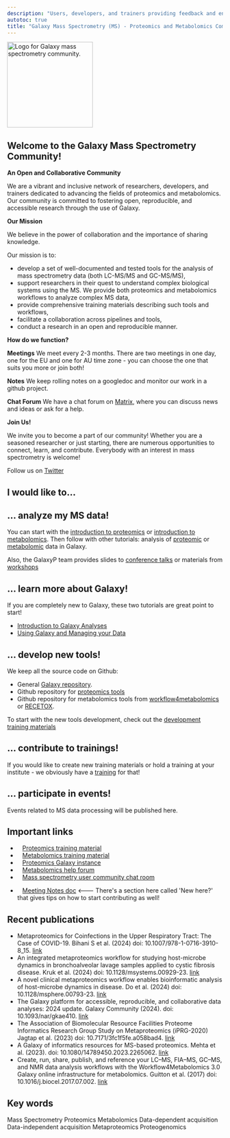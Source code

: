 ```yaml
---
description: "Users, developers, and trainers providing feedback and energy to improve and expand the Galaxy mass spectrometry capabilities."
autotoc: true
title: "Galaxy Mass Spectrometry (MS) - Proteomics and Metabolomics Community"
---
```


<slot name="/community/sig/common_linkbox" />

<img class="img-fluid float-right" src="/community/sig/mass-spectrometry/GalaxyP_logo.png" style="width:200px;" alt="Logo for Galaxy mass spectrometry community."/>

## Welcome to the Galaxy Mass Spectrometry Community!

**An Open and Collaborative Community**

We are a vibrant and inclusive network of researchers, developers, and trainers dedicated to advancing the fields of proteomics and metabolomics. Our community is committed to fostering open, reproducible, and accessible research through the use of Galaxy.

**Our Mission**

We believe in the power of collaboration and the importance of sharing knowledge. 

Our mission is to:

- develop a set of well-documented and tested tools for the analysis of mass spectrometry data (both LC-MS/MS and GC-MS/MS),
- support researchers in their quest to understand complex biological systems using the MS. We provide both proteomics and metabolomics workflows to analyze complex MS data,
- provide comprehensive training materials describing such tools and workflows,
- facilitate a collaboration across pipelines and tools,
- conduct a research in an open and reproducible manner.

**How do we function?**

**Meetings** We meet every 2-3 months. There are two meetings in one day, one for the EU and one for AU time zone - you can choose the one that suits you more or join both! 

<!-- **Emails** We send out emails to the mailing list after each meeting, at the mid-way point between meetings, and the day before meetings as a reminder. -->

**Notes** We keep rolling notes on a googledoc and monitor our work in a github project.

**Chat Forum** We have a chat forum on [Matrix](https://matrix.to/#/#galaxyproject_mass-spectrometry:matrix.org), where you can discuss news and ideas or ask for a help. 



<!-- <iframe src="https://calendar.google.com/calendar/embed?height=600&wkst=1&bgcolor=%239E69AF&ctz=Europe%2FBerlin&title=Galaxy%20Single%20Cell%20Community%20of%20Practice&showNav=1&showPrint=0&showTabs=1&showCalendars=0&mode=AGENDA&src=Z2FsYXh5LnNjLmNvcEBnbWFpbC5jb20&color=%23039BE5" style="border:solid 1px #777" width="800" height="300" frameborder="0" scrolling="no"></iframe> -->


**Join Us!**

We invite you to become a part of our community! Whether you are a seasoned researcher or just starting, there are numerous opportunities to connect, learn, and contribute. Everybody with an interest in mass spectrometry is welcome!

Follow us on [Twitter](https://x.com/usegalaxyp)

## I would like to... 

## ... analyze my MS data!

You can start with the [introduction to proteomics](https://training.galaxyproject.org/training-material/topics/proteomics/tutorials/introduction/slides.html#1) or [introduction to metabolomics](https://training.galaxyproject.org/training-material/topics/metabolomics/tutorials/introduction/slides.html#1). Then follow with other tutorials: analysis of [proteomic](https://training.galaxyproject.org/training-material/topics/proteomics/) or [metabolomic](https://training.galaxyproject.org/training-material/topics/metabolomics/) data in Galaxy.

Also, the GalaxyP team provides slides to [conference talks](https://galaxyp.org/conference-presentations/#presentations) or materials from [workshops](https://galaxyp.org/workshops/)

## ... learn more about Galaxy!

If you are completely new to Galaxy, these two tutorials are great point to start!

- [Introduction to Galaxy Analyses](https://training.galaxyproject.org/training-material/topics/introduction/)
- [Using Galaxy and Managing your Data](https://training.galaxyproject.org/training-material/topics/galaxy-interface/)

## ... develop new tools!

We keep all the source code on Github:

- General [Galaxy repository](https://github.com/galaxyproject).
- Github repository for [proteomics tools](https://github.com/galaxyproteomics)
- Github repository for metabolomics tools from [workflow4metabolomics](https://github.com/workflow4metabolomics/tools-metabolomics) or [RECETOX](https://github.com/RECETOX/galaxytools).

To start with the new tools development, check out the [development training materials](https://training.galaxyproject.org/training-material/topics/dev/) 

## ... contribute to trainings!

If you would like to create new training materials or hold a training at your institute - we obviously have a [training](https://training.galaxyproject.org/training-material/topics/contributing/) for that!

## ... participate in events!

Events related to MS data processing will be published here.

## Important links

 - <i class="fa fa-book" aria-hidden="true"></i>&nbsp; &nbsp;[Proteomics training material](https://training.galaxyproject.org/training-material/topics/proteomics/)
 - <i class="fa fa-book" aria-hidden="true"></i>&nbsp; &nbsp;[Metabolomics training material](https://training.galaxyproject.org/training-material/topics/metabolomics/)
 - <i class="fa fa-tv" aria-hidden="true"></i>&nbsp;&nbsp; [Proteomics Galaxy instance](https://proteomics.usegalaxy.eu/)
 - <i class="fa fa-question-circle-o" aria-hidden="true"></i>&nbsp; &nbsp;[Metabolomics help forum](https://help.galaxyproject.org/tag/metabolomics)
 - <i class="fa fa-comments-o" aria-hidden="true"></i>&nbsp; &nbsp;[Mass spectrometry user community chat room](https://matrix.to/#/#galaxyproject_mass-spectrometry:matrix.org)
 <!-- - <i class="fa fa-calendar" aria-hidden="true"></i>&nbsp;&nbsp; [Google Calendar](https://calendar.google.com/calendar/embed?src=galaxy.sc.cop%40gmail.com&ctz=Europe%2FLondon) <-- Subscribe! -->
 - <i class="fa fa-list-alt" aria-hidden="true"></i>&nbsp;&nbsp; [Meeting Notes doc](https://docs.google.com/document/d/1EvGFC39qT8tp-TbLqlXGZehgPm0VXZEYnlac13gBXO0/edit) <--- There's a section here called 'New here?' that gives tips on how to start contributing as well!

## Recent publications

- Metaproteomics for Coinfections in the Upper Respiratory Tract: The Case of COVID-19. Bihani S et al. (2024) doi: 10.1007/978-1-0716-3910-8_15. [link](https://pubmed.ncbi.nlm.nih.gov/38941023/)
- An integrated metaproteomics workflow for studying host-microbe dynamics in bronchoalveolar lavage samples applied to cystic fibrosis disease. Kruk et al. (2024) doi: 10.1128/msystems.00929-23. [link](https://pubmed.ncbi.nlm.nih.gov/38934598/)
- A novel clinical metaproteomics workflow enables bioinformatic analysis of host-microbe dynamics in disease. Do et al. (2024) doi: 10.1128/msphere.00793-23. [link](https://pubmed.ncbi.nlm.nih.gov/38780289/)
- The Galaxy platform for accessible, reproducible, and collaborative data analyses: 2024 update. Galaxy Community (2024). doi: 10.1093/nar/gkae410. [link](https://pubmed.ncbi.nlm.nih.gov/38769056/)
- The Association of Biomolecular Resource Facilities Proteome Informatics Research Group Study on Metaproteomics (iPRG-2020) Jagtap et al. (2023) doi: 10.7171/3fc1f5fe.a058bad4. [link](https://pubmed.ncbi.nlm.nih.gov/37969874/)
- A Galaxy of informatics resources for MS-based proteomics. Mehta et al. (2023). doi: 10.1080/14789450.2023.2265062. [link](https://pubmed.ncbi.nlm.nih.gov/37787106/)
- Create, run, share, publish, and reference your LC–MS, FIA–MS, GC–MS, and NMR data analysis workflows with the Workflow4Metabolomics 3.0 Galaxy online infrastructure for metabolomics. Guitton et al. (2017) doi: 10.1016/j.biocel.2017.07.002. [link](https://www.sciencedirect.com/science/article/pii/S1357272517301577?via%3Dihub)

## Key words

Mass Spectrometry
Proteomics
Metabolomics
Data-dependent acquisition
Data-independent acquisition
Metaproteomics
Proteogenomics

